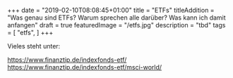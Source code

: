 +++
date = "2019-02-10T08:08:45+01:00"
title = "ETFs"
titleAddition = "Was genau sind ETFs? Warum sprechen alle darüber? Was kann ich damit anfangen"
draft = true
featuredImage = "/etfs.jpg"
description = "tbd"
tags = [
    "etfs",
]
+++

Vieles steht unter:

https://www.finanztip.de/indexfonds-etf/
https://www.finanztip.de/indexfonds-etf/msci-world/


